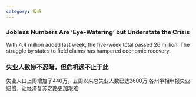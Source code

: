```yaml
---
category: 报纸
---
```

### Jobless Numbers Are ‘Eye-Watering’ but Understate the Crisis
With 4.4 million added last week, the five-week total passed 26 million. 
The struggle by states to field claims has hampered economic recovery.

### 失业人数惨不忍睹，但危机远不止于此
失业人口上周增加了440万，五周以来总失业人数已达2600万
各州争相申报失业赔偿，让经济复苏之路更加艰难

